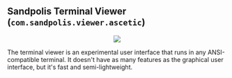 ## Sandpolis Terminal Viewer (`com.sandpolis.viewer.ascetic`)

<p align="center">
	<img src="https://s3.us-east-2.amazonaws.com/github.sandpolis.com/viewer/ascetic/login.png" />
</p>

The terminal viewer is an experimental user interface that runs in any ANSI-compatible terminal. It doesn't have as many features as the graphical user interface, but it's fast and semi-lightweight.